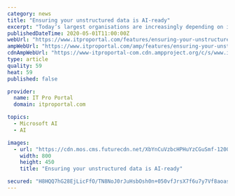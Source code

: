 ```yaml
---
category: news
title: "Ensuring your unstructured data is AI-ready"
excerpt: "Today’s largest organisations are increasingly depending on insights from advanced analytics and artificial intelligence (AI) to make all manner of business decisions, large and small, but there’s still a lot of valuable data that has largely remained untapped: unstructured data."
publishedDateTime: 2020-05-01T11:00:00Z
webUrl: "https://www.itproportal.com/features/ensuring-your-unstructured-data-is-ai-ready/"
ampWebUrl: "https://www.itproportal.com/amp/features/ensuring-your-unstructured-data-is-ai-ready/"
cdnAmpWebUrl: "https://www-itproportal-com.cdn.ampproject.org/c/s/www.itproportal.com/amp/features/ensuring-your-unstructured-data-is-ai-ready/"
type: article
quality: 59
heat: 59
published: false

provider:
  name: IT Pro Portal
  domain: itproportal.com

topics:
  - Microsoft AI
  - AI

images:
  - url: "https://cdn.mos.cms.futurecdn.net/XbYnCuVzbcHPHuYzCGuSmf-1200-80.jpg"
    width: 800
    height: 450
    title: "Ensuring your unstructured data is AI-ready"

secured: "H8HQQ7hG28EjLicFfO/TN8NoJ0rJuHsbOsh0n+050vfJrsX7f6u7y7Vf8aoas/vPT0EdPhm3GybUIx2ovDlz0vYBBbMFy3Dn24/FPQKtOvwAcdZzQroxFvB0A4e97y1jY658I5QxxK9bbg1T1/NfSbjygBqFW7vKndRb43ZdHB5wrHR7jHwT0qVXLFdbxndXKhFS8rzKKhW3mIk/KvO4Y/gLwdJ6AKy6oJ4ae9Wlg4wesaWqYam+GWvRJdsKP1LcnnAJie3NZwX+wAul6c8zOwsNuVCHIiL1KrhNK10n2H0F/B+dVoWT0CjizNLEmW8M;ePAj5w4KVpwyLXi4iFvo9A=="
---
```


